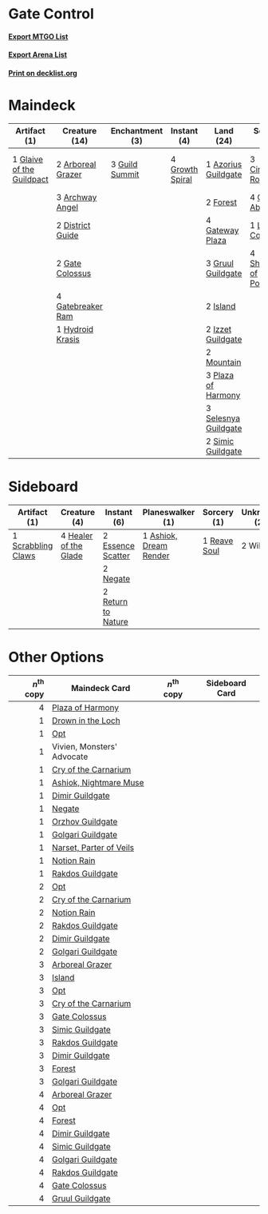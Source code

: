 # Gate Control

#### [Export MTGO List](../collection/Gate%20Control/Gate%20Control.txt)
#### [Export Arena List](../collection/Gate%20Control/Gate%20Control_arena.txt)
#### [Print on decklist.org](http://decklist.org/?deckmain=2%09Arboreal%20Grazer%0A3%09Archway%20Angel%0A1%09Azorius%20Guildgate%0A3%09Circuitous%20Route%0A2%09District%20Guide%0A2%09Expansion%20/%20Explosion%0A2%09Forest%0A2%09Gate%20Colossus%0A4%09Gatebreaker%20Ram%0A4%09Gates%20Ablaze%0A4%09Gateway%20Plaza%0A1%09Glaive%20of%20the%20Guildpact%0A4%09Growth%20Spiral%0A3%09Gruul%20Guildgate%0A3%09Guild%20Summit%0A1%09Hydroid%20Krasis%0A2%09Island%0A2%09Izzet%20Guildgate%0A1%09Lava%20Coil%0A2%09Mountain%0A3%09Plaza%20of%20Harmony%0A3%09Selesnya%20Guildgate%0A4%09Shimmer%20of%20Possibility%0A2%09Simic%20Guildgate&deckside=1%09Ashiok,%20Dream%20Render%0A2%09Essence%20Scatter%0A4%09Healer%20of%20the%20Glade%0A2%09Negate%0A1%09Reave%20Soul%0A2%09Return%20to%20Nature%0A1%09Scrabbling%20Claws%0A2%09Wilt)
# Maindeck

|                                            Artifact (1)                                            |                                       Creature (14)                                        |                                     Enchantment (3)                                     |                                       Instant (4)                                        |                                           Land (24)                                           |                                           Sorcery (12)                                            |      Unknown (2)      |
|----------------------------------------------------------------------------------------------------|--------------------------------------------------------------------------------------------|-----------------------------------------------------------------------------------------|------------------------------------------------------------------------------------------|-----------------------------------------------------------------------------------------------|---------------------------------------------------------------------------------------------------|-----------------------|
|1 [Glaive of the Guildpact](http://gatherer.wizards.com/Pages/Card/Details.aspx?multiverseid=452986)|2 [Arboreal Grazer](http://gatherer.wizards.com/Pages/Card/Details.aspx?multiverseid=461076)|3 [Guild Summit](http://gatherer.wizards.com/Pages/Card/Details.aspx?multiverseid=452791)|4 [Growth Spiral](http://gatherer.wizards.com/Pages/Card/Details.aspx?multiverseid=457322)|1 [Azorius Guildgate](http://gatherer.wizards.com/Pages/Card/Details.aspx?multiverseid=376256) |3 [Circuitous Route](http://gatherer.wizards.com/Pages/Card/Details.aspx?multiverseid=452875)      |2 Expansion / Explosion|
|                                                                                                    |3 [Archway Angel](http://gatherer.wizards.com/Pages/Card/Details.aspx?multiverseid=457147)  |                                                                                         |                                                                                          |2 [Forest](http://gatherer.wizards.com/Pages/Card/Details.aspx?multiverseid=439860)            |4 [Gates Ablaze](http://gatherer.wizards.com/Pages/Card/Details.aspx?multiverseid=457246)          |                       |
|                                                                                                    |2 [District Guide](http://gatherer.wizards.com/Pages/Card/Details.aspx?multiverseid=452878) |                                                                                         |                                                                                          |4 [Gateway Plaza](http://gatherer.wizards.com/Pages/Card/Details.aspx?multiverseid=452997)     |1 [Lava Coil](http://gatherer.wizards.com/Pages/Card/Details.aspx?multiverseid=452858)             |                       |
|                                                                                                    |2 [Gate Colossus](http://gatherer.wizards.com/Pages/Card/Details.aspx?multiverseid=457376)  |                                                                                         |                                                                                          |3 [Gruul Guildgate](http://gatherer.wizards.com/Pages/Card/Details.aspx?multiverseid=376359)   |4 [Shimmer of Possibility](http://gatherer.wizards.com/Pages/Card/Details.aspx?multiverseid=457195)|                       |
|                                                                                                    |4 [Gatebreaker Ram](http://gatherer.wizards.com/Pages/Card/Details.aspx?multiverseid=457270)|                                                                                         |                                                                                          |2 [Island](http://gatherer.wizards.com/Pages/Card/Details.aspx?multiverseid=439857)            |                                                                                                   |                       |
|                                                                                                    |1 [Hydroid Krasis](http://gatherer.wizards.com/Pages/Card/Details.aspx?multiverseid=457327) |                                                                                         |                                                                                          |2 [Izzet Guildgate](http://gatherer.wizards.com/Pages/Card/Details.aspx?multiverseid=376378)   |                                                                                                   |                       |
|                                                                                                    |                                                                                            |                                                                                         |                                                                                          |2 [Mountain](http://gatherer.wizards.com/Pages/Card/Details.aspx?multiverseid=439859)          |                                                                                                   |                       |
|                                                                                                    |                                                                                            |                                                                                         |                                                                                          |3 [Plaza of Harmony](http://gatherer.wizards.com/Pages/Card/Details.aspx?multiverseid=457398)  |                                                                                                   |                       |
|                                                                                                    |                                                                                            |                                                                                         |                                                                                          |3 [Selesnya Guildgate](http://gatherer.wizards.com/Pages/Card/Details.aspx?multiverseid=376490)|                                                                                                   |                       |
|                                                                                                    |                                                                                            |                                                                                         |                                                                                          |2 [Simic Guildgate](http://gatherer.wizards.com/Pages/Card/Details.aspx?multiverseid=376500)   |                                                                                                   |                       |


# Sideboard

|                                        Artifact (1)                                         |                                          Creature (4)                                          |                                         Instant (6)                                         |                                        Planeswalker (1)                                         |                                      Sorcery (1)                                      |Unknown (2)|
|---------------------------------------------------------------------------------------------|------------------------------------------------------------------------------------------------|---------------------------------------------------------------------------------------------|-------------------------------------------------------------------------------------------------|---------------------------------------------------------------------------------------|-----------|
|1 [Scrabbling Claws](http://gatherer.wizards.com/Pages/Card/Details.aspx?multiverseid=451173)|4 [Healer of the Glade](http://gatherer.wizards.com/Pages/Card/Details.aspx?multiverseid=466930)|2 [Essence Scatter](http://gatherer.wizards.com/Pages/Card/Details.aspx?multiverseid=426754) |1 [Ashiok, Dream Render](http://gatherer.wizards.com/Pages/Card/Details.aspx?multiverseid=461155)|1 [Reave Soul](http://gatherer.wizards.com/Pages/Card/Details.aspx?multiverseid=473065)|2 Wilt     |
|                                                                                             |                                                                                                |2 [Negate](http://gatherer.wizards.com/Pages/Card/Details.aspx?multiverseid=423707)          |                                                                                                 |                                                                                       |           |
|                                                                                             |                                                                                                |2 [Return to Nature](http://gatherer.wizards.com/Pages/Card/Details.aspx?multiverseid=461102)|                                                                                                 |                                                                                       |           |


# Other Options

|*n*<sup>th</sup> copy|                                          Maindeck Card                                           |*n*<sup>th</sup> copy|Sideboard Card|
|--------------------:|--------------------------------------------------------------------------------------------------|---------------------|--------------|
|                    4|[Plaza of Harmony](http://gatherer.wizards.com/Pages/Card/Details.aspx?multiverseid=457398)       |                     |              |
|                    1|[Drown in the Loch](http://gatherer.wizards.com/Pages/Card/Details.aspx?multiverseid=473150)      |                     |              |
|                    1|[Opt](http://gatherer.wizards.com/Pages/Card/Details.aspx?multiverseid=442948)                    |                     |              |
|                    1|Vivien, Monsters' Advocate                                                                        |                     |              |
|                    1|[Cry of the Carnarium](http://gatherer.wizards.com/Pages/Card/Details.aspx?multiverseid=457214)   |                     |              |
|                    1|[Ashiok, Nightmare Muse](http://gatherer.wizards.com/Pages/Card/Details.aspx?multiverseid=476459) |                     |              |
|                    1|[Dimir Guildgate](http://gatherer.wizards.com/Pages/Card/Details.aspx?multiverseid=376306)        |                     |              |
|                    1|[Negate](http://gatherer.wizards.com/Pages/Card/Details.aspx?multiverseid=423707)                 |                     |              |
|                    1|[Orzhov Guildgate](http://gatherer.wizards.com/Pages/Card/Details.aspx?multiverseid=376443)       |                     |              |
|                    1|[Golgari Guildgate](http://gatherer.wizards.com/Pages/Card/Details.aspx?multiverseid=376351)      |                     |              |
|                    1|[Narset, Parter of Veils](http://gatherer.wizards.com/Pages/Card/Details.aspx?multiverseid=460988)|                     |              |
|                    1|[Notion Rain](http://gatherer.wizards.com/Pages/Card/Details.aspx?multiverseid=452943)            |                     |              |
|                    1|[Rakdos Guildgate](http://gatherer.wizards.com/Pages/Card/Details.aspx?multiverseid=376465)       |                     |              |
|                    2|[Opt](http://gatherer.wizards.com/Pages/Card/Details.aspx?multiverseid=442948)                    |                     |              |
|                    2|[Cry of the Carnarium](http://gatherer.wizards.com/Pages/Card/Details.aspx?multiverseid=457214)   |                     |              |
|                    2|[Notion Rain](http://gatherer.wizards.com/Pages/Card/Details.aspx?multiverseid=452943)            |                     |              |
|                    2|[Rakdos Guildgate](http://gatherer.wizards.com/Pages/Card/Details.aspx?multiverseid=376465)       |                     |              |
|                    2|[Dimir Guildgate](http://gatherer.wizards.com/Pages/Card/Details.aspx?multiverseid=376306)        |                     |              |
|                    2|[Golgari Guildgate](http://gatherer.wizards.com/Pages/Card/Details.aspx?multiverseid=376351)      |                     |              |
|                    3|[Arboreal Grazer](http://gatherer.wizards.com/Pages/Card/Details.aspx?multiverseid=461076)        |                     |              |
|                    3|[Island](http://gatherer.wizards.com/Pages/Card/Details.aspx?multiverseid=439857)                 |                     |              |
|                    3|[Opt](http://gatherer.wizards.com/Pages/Card/Details.aspx?multiverseid=442948)                    |                     |              |
|                    3|[Cry of the Carnarium](http://gatherer.wizards.com/Pages/Card/Details.aspx?multiverseid=457214)   |                     |              |
|                    3|[Gate Colossus](http://gatherer.wizards.com/Pages/Card/Details.aspx?multiverseid=457376)          |                     |              |
|                    3|[Simic Guildgate](http://gatherer.wizards.com/Pages/Card/Details.aspx?multiverseid=376500)        |                     |              |
|                    3|[Rakdos Guildgate](http://gatherer.wizards.com/Pages/Card/Details.aspx?multiverseid=376465)       |                     |              |
|                    3|[Dimir Guildgate](http://gatherer.wizards.com/Pages/Card/Details.aspx?multiverseid=376306)        |                     |              |
|                    3|[Forest](http://gatherer.wizards.com/Pages/Card/Details.aspx?multiverseid=439860)                 |                     |              |
|                    3|[Golgari Guildgate](http://gatherer.wizards.com/Pages/Card/Details.aspx?multiverseid=376351)      |                     |              |
|                    4|[Arboreal Grazer](http://gatherer.wizards.com/Pages/Card/Details.aspx?multiverseid=461076)        |                     |              |
|                    4|[Opt](http://gatherer.wizards.com/Pages/Card/Details.aspx?multiverseid=442948)                    |                     |              |
|                    4|[Forest](http://gatherer.wizards.com/Pages/Card/Details.aspx?multiverseid=439860)                 |                     |              |
|                    4|[Dimir Guildgate](http://gatherer.wizards.com/Pages/Card/Details.aspx?multiverseid=376306)        |                     |              |
|                    4|[Simic Guildgate](http://gatherer.wizards.com/Pages/Card/Details.aspx?multiverseid=376500)        |                     |              |
|                    4|[Golgari Guildgate](http://gatherer.wizards.com/Pages/Card/Details.aspx?multiverseid=376351)      |                     |              |
|                    4|[Rakdos Guildgate](http://gatherer.wizards.com/Pages/Card/Details.aspx?multiverseid=376465)       |                     |              |
|                    4|[Gate Colossus](http://gatherer.wizards.com/Pages/Card/Details.aspx?multiverseid=457376)          |                     |              |
|                    4|[Gruul Guildgate](http://gatherer.wizards.com/Pages/Card/Details.aspx?multiverseid=376359)        |                     |              |

